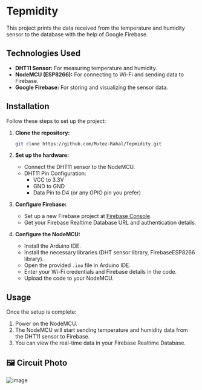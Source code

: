 # Tepmidity
This project prints the data received from the temperature and humidity sensor to the database with the help of Google Firebase.
## Technologies Used
- **DHT11 Sensor:** For measuring temperature and humidity.
- **NodeMCU (ESP8266):** For connecting to Wi-Fi and sending data to Firebase.
- **Google Firebase:** For storing and visualizing the sensor data.

## Installation

Follow these steps to set up the project:

1. **Clone the repository:**
    ```sh
    git clone https://github.com/Mutez-Rahal/Tepmidity.git
    ```

2. **Set up the hardware:**
    - Connect the DHT11 sensor to the NodeMCU.
    - DHT11 Pin Configuration:
      - VCC to 3.3V
      - GND to GND
      - Data Pin to D4 (or any GPIO pin you prefer)

3. **Configure Firebase:**
    - Set up a new Firebase project at [Firebase Console](https://console.firebase.google.com/).
    - Get your Firebase Realtime Database URL and authentication details.

4. **Configure the NodeMCU:**
    - Install the Arduino IDE.
    - Install the necessary libraries (DHT sensor library, FirebaseESP8266 library).
    - Open the provided `.ino` file in Arduino IDE.
    - Enter your Wi-Fi credentials and Firebase details in the code.
    - Upload the code to your NodeMCU.

## Usage

Once the setup is complete:

1. Power on the NodeMCU.
2. The NodeMCU will start sending temperature and humidity data from the DHT11 sensor to Firebase.
3. You can view the real-time data in your Firebase Realtime Database.

<h2>🖼️ Circuit Photo</h2>

![image](https://github.com/Mutez-Rahal/Tepmidity/assets/138363266/256500fb-6283-4a14-a0f5-29fc5daefafb)
